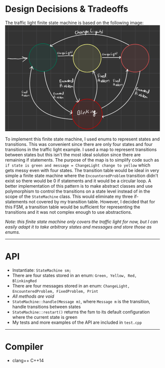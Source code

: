 # Design Decisions & Tradeoffs

The traffic light finite state machine is based on the following image:
![Brainstorm](Blueprint.jpg)

To implement this finite state machine, I used enums to represent states and transitions. This was convenient since there are only four states and four transitions in the traffic light example. I used a map to represent transitions between states but this isn't the most ideal solution since there are remaining if statements. The purpose of the map is to simplify code such as `if state is green and message = ChangeLight change to yellow` which gets messy even with four states. The transition table would be ideal in very simple a finite state machine where the `EncounteredProblem` transition didn't exist so there would be 0 if statements and it would be a circular loop. A better implementation of this pattern is to make abstract classes and use polymorphism to control the transitions on a state level instead of in the scope of the `StateMachine` class. This would eliminate my three if-statements not covered by my transition table. However, I decided that for this FSM, a transition table would be sufficient for representing the transitions and it was not complex enough to use abstractions.

_Note: this finite state machine only covers the traffic light for now, but I can easily adapt it to take arbitrary states and messages and store those as enums._

---

# API

- Instantiate: `StateMachine sm;`
- There are four states stored in an enum: `Green, Yellow, Red, BlinkingRed`
- There are four messages stored in an enum: `ChangeLight, EncounteredProblem, FixedProblem, Print`
- _All methods are void_
- `StateMachine::handle(Message m)`, where `Message m` is the transition, handle transitions between states
- `StateMachine::restart()` returns the fsm to its default configuration where the current state is green
- My tests and more examples of the API are included in `test.cpp`

---

# Compiler

- clang++ C++14
